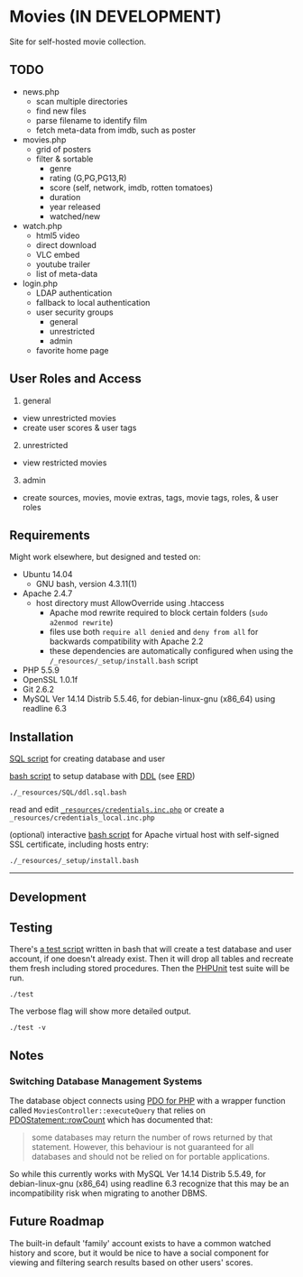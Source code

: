 # Movies (IN DEVELOPMENT)
Site for self-hosted movie collection.

## TODO
- news.php
  - scan multiple directories
  - find new files
  - parse filename to identify film
  - fetch meta-data from imdb, such as poster
- movies.php
  - grid of posters
  - filter & sortable
    - genre
    - rating (G,PG,PG13,R)
    - score (self, network, imdb, rotten tomatoes)
    - duration
    - year released
    - watched/new
- watch.php
  - html5 video
  - direct download
  - VLC embed
  - youtube trailer
  - list of meta-data
- login.php
  - LDAP authentication
  - fallback to local authentication
  - user security groups
    - general
    - unrestricted
    - admin
  - favorite home page

## User Roles and Access
1. general
  - view unrestricted movies
  - create user scores & user tags
2. unrestricted
  - view restricted movies
3. admin
  - create sources, movies, movie extras, tags, movie tags, roles, & user roles

## Requirements
Might work elsewhere, but designed and tested on:  
- Ubuntu 14.04  
  - GNU bash, version 4.3.11(1)  
- Apache 2.4.7  
  - host directory must AllowOverride using .htaccess
    - Apache mod rewrite required to block certain folders (`sudo a2enmod rewrite`)
    - files use both `require all denied` and `deny from all` for backwards compatibility with Apache 2.2
    - these dependencies are automatically configured when using the `/_resources/_setup/install.bash` script
- PHP 5.5.9  
- OpenSSL 1.0.1f  
- Git 2.6.2
- MySQL  Ver 14.14 Distrib 5.5.46, for debian-linux-gnu (x86_64) using readline 6.3

## Installation
[SQL script][1] for creating database and user

[bash script][2] to setup database with [DDL][4] (see [ERD][5])

    ./_resources/SQL/ddl.sql.bash

read and edit [`_resources/credentials.inc.php`][6] or create a `_resources/credentials_local.inc.php`

(optional) interactive [bash script][3] for Apache virtual host
with self-signed SSL certificate, including hosts entry:

    ./_resources/_setup/install.bash


-----------
Development
-----------


## Testing

There's [a test script][8] written in bash that will create a test database and user account,
if one doesn't already exist. Then it will drop all tables and recreate them fresh
including stored procedures. Then the [PHPUnit][7] test suite will be run.

    ./test

The verbose flag will show more detailed output.

    ./test -v

## Notes

### Switching Database Management Systems

The database object connects using [PDO for PHP][10]
with a wrapper function called `MoviesController::executeQuery`
that relies on [PDOStatement::rowCount][11] which has documented that:

> some databases may return the number of rows returned by that statement. However, this behaviour is not guaranteed for all databases and should not be relied on for portable applications.

So while this currently works with
MySQL Ver 14.14 Distrib 5.5.49, for debian-linux-gnu (x86_64) using readline 6.3
recognize that this may be an incompatibility risk when migrating to another DBMS.

## Future Roadmap

The built-in default 'family' account exists to have a common watched history and score,
but it would be nice to have a
social component for viewing and filtering search results based on other users' scores.

[1]:_resources/SQL/create_db_user.sql
[2]:_resources/SQL/ddl.sql.bash
[3]:_resources/_setup/install.bash
[4]:_resources/SQL/ddl.sql
[5]:_resources/SQL/erd.png
[6]:_resources/credentials.inc.php
[7]:https://phpunit.de/
[8]:test
[9]:http://php.net/manual/en/pdostatement.rowcount.php
[10]:http://php.net/manual/en/book.pdo.php
[11]:http://php.net/manual/en/pdostatement.rowcount.php
